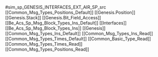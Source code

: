 #sim_sp_GENESIS_INTERFACES_EXT_AIR_SP_src
[[Common_Msg_Types_Positions_Default]]
[[Genesis.Position]]
[[Genesis.Stack]]
[[Genesis.Bit_Field_Access]]
[[Be_Acs_Sp_Msg_Block_Types_Ins_Default]]
[[Interfaces]]
[[Be_Acs_Sp_Msg_Block_Types_Ins]]
[[Genesis]]
[[Common_Msg_Types_Ins_Default]]
[[Common_Msg_Types_Ins_Read]]
[[Common_Msg_Types_Times_Default]]
[[Common_Basic_Type_Read]]
[[Common_Msg_Types_Times_Read]]
[[Common_Msg_Types_Positions_Read]]
